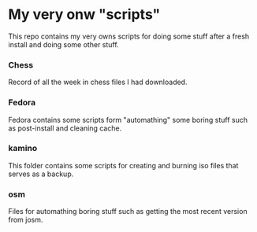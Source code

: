 # My very onw "scripts"

This repo contains my very owns scripts for doing some stuff after a fresh install and doing some other stuff.

### Chess

Record of all the week in chess files I had downloaded.

### Fedora

Fedora contains some scripts form "automathing" some boring stuff such as post-install and cleaning cache.

### kamino

This folder contains some scripts for creating and burning iso files that serves as a backup.

### osm

Files for automathing boring stuff such as getting the most recent version from josm. 
